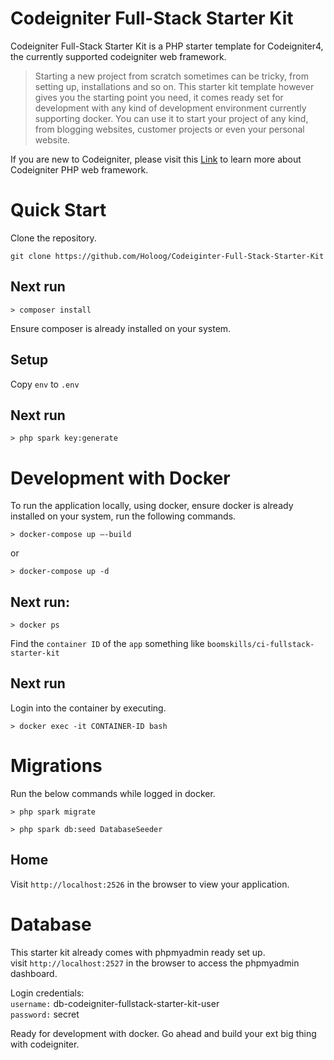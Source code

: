# Codeigniter Full-Stack Starter Kit

Codeigniter Full-Stack Starter Kit is a PHP starter template for Codeigniter4, the currently supported codeigniter web framework.

> Starting a new project from scratch sometimes can be tricky, from setting up, installations and so on. This starter kit template however gives you the starting point you need, it comes ready set for development with any kind of development environment currently supporting docker. You can use it to start your project of any kind, from blogging websites, customer projects or even your personal website.

If you are new to Codeigniter, please visit this [Link](https://codeigniter4.github.io/userguide/) to learn more about Codeigniter PHP web framework.

# Quick Start

Clone the repository.

```
git clone https://github.com/Holoog/Codeiginter-Full-Stack-Starter-Kit
```

## Next run

```
> composer install
```

Ensure composer is already installed on your system.

## Setup

Copy `env` to `.env`

## Next run

```
> php spark key:generate
```

# Development with Docker

To run the application locally, using docker, ensure docker is already installed on your system, run the following commands.

```
> docker-compose up –-build
```

or

```
> docker-compose up -d
```

## Next run:

```
> docker ps
```

Find the `container ID` of the `app` something like `boomskills/ci-fullstack-starter-kit`

## Next run

Login into the container by executing.

```
> docker exec -it CONTAINER-ID bash
```

# Migrations

Run the below commands while logged in docker.

```
> php spark migrate
```

```
> php spark db:seed DatabaseSeeder
```

## Home

Visit `http://localhost:2526` in the browser to view your application.

# Database

This starter kit already comes with phpmyadmin ready set up.\
visit `http://localhost:2527` in the browser to access the phpmyadmin dashboard.

Login credentials:\
`username:` db-codeigniter-fullstack-starter-kit-user\
`password:` secret

Ready for development with docker. Go ahead and build your ext big thing with codeigniter.
